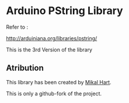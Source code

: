 # Arduino PString Library

Refer to :

<http://arduiniana.org/libraries/pstring/>

This is the 3rd Version of the library

## Atribution

 This library has been created by [Mikal Hart](http://arduiniana.org/about/).
 
This is only a github-fork of the project.
